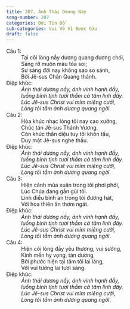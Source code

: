 ```yaml
---
title: 207. Ánh Thái Dương Này
song-number: 207
categories: Đời Tín Đồ
sub-categories: Vui Vẻ Vì Được Cứu
draft: false
---
```

<dl><dt>Câu 1:</dt><dd data-verse="1">Tại cõi lòng nầy dương quang đương chói, <br/>Sáng rỡ muôn màu tỏa soi; <br/>Sự sáng đời nay không sao so sánh, <br/>Bởi Jê-sus Chân Quang thánh. </dd><dt>Điệp khúc:</dt><dd data-chorus="1"><em>Ánh thái dương nầy, ánh vinh hạnh đầy, <br/>luồng bình tịnh tươi thắm cả tâm linh đây. <br/>Lúc Jê-sus Christ vui mỉm miệng cười, <br/>Lòng tôi tắm ánh dương quang ngời. </em></dd><dt>Câu 2:</dt><dd data-verse="2">Hòa khúc nhạc lòng tôi nay cao xướng, <br/>Chúc tán Jê-sus Thánh Vương. <br/>Còn khúc thần diệu tuy tôi khôn tấu, <br/>Duy một Jê-sus nghe thấu. </dd><dt>Điệp khúc:</dt><dd data-chorus="1"><em>Ánh thái dương nầy, ánh vinh hạnh đầy, <br/>luồng bình tịnh tươi thắm cả tâm linh đây. <br/>Lúc Jê-sus Christ vui mỉm miệng cười, <br/>Lòng tôi tắm ánh dương quang ngời. </em></dd><dt>Câu 3:</dt><dd data-verse="3">Hiện cảnh mùa xuân trong tôi phơi phới, <br/>Lúc Chúa đang gần gũi tôi. <br/>Linh điểu bình an trong tôi đương hát, <br/>Với hoa thiên ân thơm ngát. </dd><dt>Điệp khúc:</dt><dd data-chorus="1"><em>Ánh thái dương nầy, ánh vinh hạnh đầy, <br/>luồng bình tịnh tươi thắm cả tâm linh đây. <br/>Lúc Jê-sus Christ vui mỉm miệng cười, <br/>Lòng tôi tắm ánh dương quang ngời. </em></dd><dt>Câu 4:</dt><dd data-verse="4">Hiện cõi lòng đầy yêu thương, vui sướng, <br/>Kính mến hy vọng, tán dương, <br/>Bởi phước hiện tại tâm tôi lai láng, <br/>Với vui tương lai tươi sáng. </dd><dt>Điệp khúc:</dt><dd data-chorus="1"><em>Ánh thái dương nầy, ánh vinh hạnh đầy, <br/>luồng bình tịnh tươi thắm cả tâm linh đây. <br/>Lúc Jê-sus Christ vui mỉm miệng cười, <br/>Lòng tôi tắm ánh dương quang ngời. </em></dd></dl>